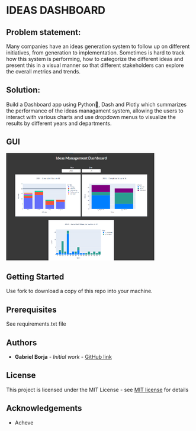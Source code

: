 # IDEAS DASHBOARD

## **Problem statement**:
Many companies have an ideas generation system to follow up on different initiatives, from generation to implementation. Sometimes is hard to track how this system is performing, how to categorize the different ideas and present this in a visual manner so that different stakeholders can explore the overall metrics and trends.

## **Solution**:
Build a Dashboard app using Python🐍, Dash and Plotly which summarizes the performance of the ideas managament system, allowing the users to interact with various charts and use dropdown menus to visualize the results by different years and departments.

## **GUI**
<img src="images/ideas_dashboard_img.png" width="400" height="290">

## **Getting Started**

Use fork to download a copy of this repo into your machine.

## **Prerequisites**

See requirements.txt file

## **Authors**

* **Gabriel Borja** - *Initial work* - [GitHub link](https://github.com/gabrielborja)

## **License**

This project is licensed under the MIT License - see [MIT license](https://opensource.org/licenses/MIT) for details

## Acknowledgements

* Acheve